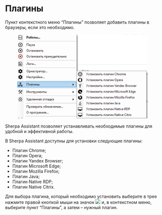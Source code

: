 # Плагины

Пункт контекстного меню “Плагины” позволяет добавить плагины в браузеры, если это необходимо.&#x20;

<figure><img src="../../../../.gitbook/assets/изображение (249).png" alt=""><figcaption></figcaption></figure>

Sherpa Assistant позволяет устанавливать необходимые плагины для удобной и эффективной работы.&#x20;

В Sherpa Assistant доступны для установки следующие плагины:

* Плагин Chrome;
* Плагин Opera;
* Плагин Yandex Browser;
* Плагин Microsoft Edge;
* Плагин Mozilla Firefox;
* Плагин Java;
* Плагин Native RDP;
* Плагин Native Citrix.

Для выбора плагина, который необходимо установить выберите в трее нажмите правой кнопкой мыши на значок ![](https://lh7-rt.googleusercontent.com/docsz/AD_4nXcEPTBk8l_G1EjEX5Rxr10a1fTypQEPXOQtFlRzh7qdJMSw0uyaVTZzukfnJEsDSwVV8LXI6-A0OM4TCYRCu0SCM_LDC1BeXHI21w6iaae_yEx44WqamyHPhSOtc2IplolYwM7jJqd_7F8Grcon6rWdfYLU?key=q_xQzUUhaPkGROzSsR-vTw) и, в контекстном меню, выберите пункт “Плагины”, а затем – нужный плагин.&#x20;
